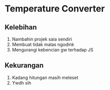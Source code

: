 # Temperature Converter

## Kelebihan

1. Nambahin projek saia sendiri
2. Membuat tidak malas ngodink
3. Mengurangi kebencian gw terhadap JS

## Kekurangan

1. Kadang hitungan masih meleset
2. Ywdh sih
